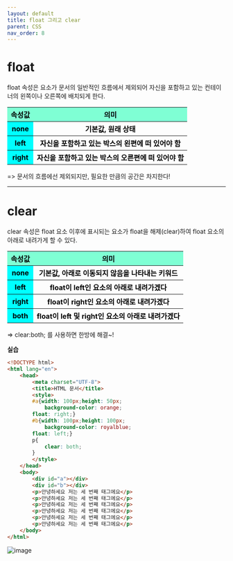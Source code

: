 ```yaml
---
layout: default
title: float 그리고 clear
parent: CSS
nav_order: 8
---
```


# float  
float 속성은 요소가 문서의 일반적인 흐름에서 제외되어 자신을 포함하고 있는 컨테이너의 왼쪽이나 오른쪽에 배치되게 한다.  

<table>
    <tr>
        <th style="background-color: aquamarine"><span style="color:black">속성값</span></th>
        <th style="background-color: aquamarine"><span style="color:black">의미</span></th>
    </tr>
    <tr>
        <th style="background-color: aqua;"><span style="color:black">none</span></th>
        <th><span style="color:black">기본값, 원래 상태</span></th>
    </tr>
    <tr>
        <th style="background-color: aqua;"><span style="color:black">left</span></th>
        <th><span style="color:black">자신을 포함하고 있는 박스의 왼편에 떠 있어야 함</th>
    </tr>
    <tr>
        <th style="background-color: aqua;"><span style="color:black">right</span></th>
        <th><span style="color:black">자신을 포함하고 있는 박스의 오른편에 떠 있어야 함</span></th>
    </tr>
</table>  
=> 문서의 흐름에선 제외되지만, 필요한 만큼의 공간은 차지한다!  

<hr>  

# clear  
clear 속성은 float 요소 이후에 표시되는 요소가 float을 해제(clear)하여 float 요소의 아래로 내려가게 할 수 있다.  

<table>
    <tr>
        <th style="background-color: aquamarine"><span style="color:black">속성값</span></th>
        <th style="background-color: aquamarine"><span style="color:black">의미</span></th>
    </tr>
    <tr>
        <th style="background-color: aqua;"><span style="color:black">none</span></th>
        <th><span style="color:black">기본값, 아래로 이동되지 않음을 나타내는 키워드</span></th>
    </tr>
    <tr>
        <th style="background-color: aqua;"><span style="color:black">left</span></th>
        <th><span style="color:black">float이 left인 요소의 아래로 내려가겠다</span></th>
    </tr>
    <tr>
        <th style="background-color: aqua;"><span style="color:black">right</span></th>
        <th><span style="color:black">float이 right인 요소의 아래로 내려가겠다</span></th>
    </tr>
    <tr>
        <th style="background-color: aqua;"><span style="color:black">both</span></th>
        <th><span style="color:black">float이 left 및 right인 요소의 아래로 내려가겠다</span></th>
    </tr>
</table>  
=> clear:both; 를 사용하면 한방에 해결~!  

**실습**  
```html
<!DOCTYPE html>
<html lang="en">
    <head>
        <meta charset="UTF-8">
        <title>HTML 문서</title>
        <style>  
        #a{width: 100px;height: 50px;
            background-color: orange;
        float: right;}
        #b{width: 100px;height: 100px;
            background-color: royalblue;
        float: left;}
        p{
            clear: both;
        }
        </style>
    </head>
    <body>
        <div id="a"></div>
        <div id="b"></div>
        <p>안녕하세요 저는 세 번째 태그에요</p>
        <p>안녕하세요 저는 세 번째 태그에요</p>
        <p>안녕하세요 저는 세 번째 태그에요</p>
        <p>안녕하세요 저는 세 번째 태그에요</p>
        <p>안녕하세요 저는 세 번째 태그에요</p>
        <p>안녕하세요 저는 세 번째 태그에요</p>
    </body>
</html>
```  
![image](https://github.com/jjsok73379/Java/assets/114732330/d0edbed7-b26c-4fbb-b233-1ee3981ab2bb)